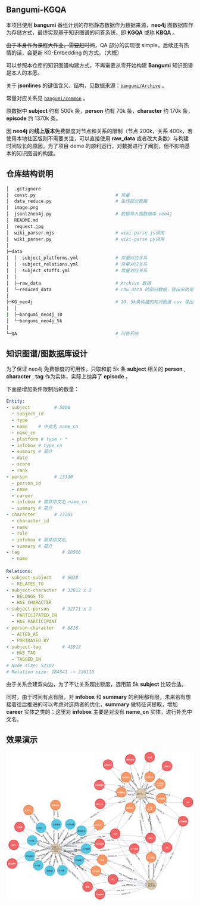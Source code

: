 ## Bangumi-KGQA

本项目使用 **bangumi** 番组计划的存档静态数据作为数据来源，**neo4j** 图数据库作为存储方式，最终实现基于知识图谱的问答系统，即 **KGQA** 或称 **KBQA** 。



~~由于本身作为课程大作业，需要赶时间~~，QA 部分的实现很 simple，后续还有热情的话，会更新 KG-Embedding 的方式。（大概）

可以参照本仓库的知识图谱构建方式，不再需要从零开始构建 **Bangumi** 知识图谱是本人的本愿。



关于 **jsonlines** 的键值含义、结构，见数据来源：[`bangumi/Archive`](https://github.com/bangumi/Archive) 。

常量对应关系见 [`bangumi/common`](https://github.com/bangumi/common) 。



原数据中 **subject** 约有 500k 条，**person** 约有 70k 条，**character** 约 170k 条，**episode** 约 1370k 条。

因 **neo4j** 的**线上版本**免费额度对节点和关系的限制（节点 200k，关系 400k，若使用本地社区版则不需要关注，可以直接使用 **raw_data** 或者改大条数）与构建时间较长的原因，为了项目 demo 的顺利运行，对数据进行了阉割，但不影响基本的知识图谱的构建。



## 仓库结构说明

```sh
│  .gitignore
│  const.py                              # 常量
│  data_reduce.py                        # 生成部分数据
│  image.png
│  jsonl2neo4j.py                        # 数据导入图数据库 neo4j
│  README.md
│  request.jpg
│  wiki_parser.mjs                       # wiki-parse js调用
│  wiki_parser.py                        # wiki-parse py调用
│
├─data
│  │  subject_platforms.yml              # 常量对应关系
│  │  subject_relations.yml              # 常量对应关系
│  │  subject_staffs.yml                 # 常量对应关系
│  │                             
│  ├─raw_data                            # Archive 数据
│  └─reduced_data                        # raw_data 的部分数据，放出来的是前十条go
│
├─KG_neo4j                               # 10、5k条构建的知识图谱 csv 导出文件
│  │
|  ├─bangumi_neo4j_10
│  └─bangumi_neo4j_5k
│
└─QA                                     # 问答系统
```



## 知识图谱/图数据库设计

为了保证 neo4j 免费额度的可用性，只取和前 5k 条 **subject** 相关的 **person** , **character** , **tag** 作为实体，实际上抛弃了 **episode** 。

下面是增加条件限制后的数量：

```yaml
Entity:
- subject         # 5000
  - subject_id
  - type
  - name    # 中文名 name_cn
  - name_cn
  - platform # type + *
  - infobox # type_cn
  - summary # 简介
  - date
  - score
  - rank
- person          # 13336
  - person_id
  - name
  - career
  - infobox # 简体中文名 name_cn
  - summary # 简介
- character       # 23205
  - character_id
  - name
  - role
  - infobox # 简体中文名
  - summary # 简介
- tag                # 10566
  - name

Relations:
- subject-subject    # 6028
  - RELATES_TO
- subject-character  # 33012 x 2
  - BELONGS_TO
  - HAS_CHARACTER
- subject-person     # 92771 x 2
  - PARTICIPATED_IN
  - HAS_PARTICIPANT
- person-character   # 8818
  - ACTED_AS
  - PORTRAYED_BY
- subject-tag        # 43912
  - HAS_TAG
  - TAGGED_IN
# Node size: 52107
# Relation size: 184541 -> 326110
```

由于关系会建双向边，为了不让关系超出额度，选用前 5k **subject** 比较合适。

同时，由于时间有点有限，对 **infobox** 和 **summary** 的利用都有限，未来若有想接着往后推进的可以考虑对这两者的优化，**summary** 做特征词提取，增加 **career** 实体之类的；这里对 **infobox** 主要是对没有 **name_cn** 实体，进行补充中文名。

## 效果演示

![img](README.assets/{7573BCDA-A6C2-4258-9152-30B638AA5CEA})
